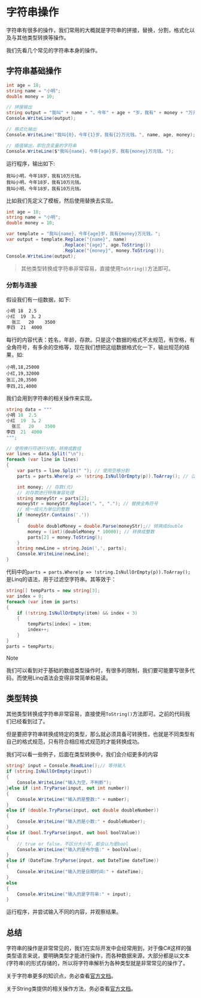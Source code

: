 # 字符串操作

字符串有很多的操作，我们常用的大概就是字符串的拼接，替换，分割，格式化以及与其他类型转换等操作。

我们先看几个常见的字符串本身的操作。

## 字符串基础操作

```csharp
int age = 18;
string name = "小明";
double money = 10;

// 拼接输出
string output = "我叫" + name + "，今年" + age + "岁，我有" + money + "万元钱。";
Console.WriteLine(output);

// 格式化输出
Console.WriteLine("我叫{0}，今年{1}岁，我有{2}万元钱。", name, age, money);

// 插值输出，即包含变量的字符串
Console.WriteLine($"我叫{name}，今年{age}岁，我有{money}万元钱。");
```

运行程序，输出如下:

```cli
我叫小明，今年18岁，我有10万元钱。
我叫小明，今年18岁，我有10万元钱。
我叫小明，今年18岁，我有10万元钱。
```

比如我们先定义了模板，然后使用替换去实现。

```csharp
int age = 18;
string name = "小明";
double money = 10;

var template = "我叫{name}，今年{age}岁，我有{money}万元钱。";
var output = template.Replace("{name}", name)
                     .Replace("{age}", age.ToString())
                     .Replace("{money}", money.ToString());
Console.WriteLine(output);
```

> 其他类型转换成字符串非常容易，直接使用`ToString()`方法即可。

### 分割与连接

假设我们有一组数据，如下:

```txt
小明 18  2.5
小红  19  3。2
  张三   20    3500
李四  21  4000 
```

每行的内容代表：姓名，年龄，存款。只是这个数据的格式不太规范，有空格，有全角符号，有多余的空格等，现在我们想把这组数据格式化一下，输出规范的结果，如:

```csv
小明,18,25000
小红,19,32000
张三,20,3500
李四,21,4000
```

我们会用到字符串的相关操作来实现。

```csharp
string data = """
小明 18  2.5
小红  19  3。2
  张三   20    3500
李四  21  4000 
""";

// 使用换行符进行分割，转换成数组
var lines = data.Split("\n");
foreach (var line in lines)
{
    var parts = line.Split(" "); // 使用空格分割
    parts = parts.Where(p => !string.IsNullOrEmpty(p)).ToArray(); // 过滤空格字符串

    int money; // 存款(元)
    // 对存款进行特殊兼容处理
    string moneyStr = parts[2];
    moneyStr = moneyStr.Replace("。", "."); // 替换全角符号
    // 统一成元为单位的整数
    if (moneyStr.Contains('.'))
    {
        double doubleMoney = double.Parse(moneyStr);// 转换成double
        money = (int)(doubleMoney * 10000); // 转换成整数
        parts[2] = money.ToString();
    }
    string newLine = string.Join(',', parts);
    Console.WriteLine(newLine);
}
```

代码中的`parts = parts.Where(p => !string.IsNullOrEmpty(p)).ToArray();`是Linq的语法，用于过滤空字符串。其等效于：

```csharp
string[] tempParts = new string[3];
var index = 0;
foreach (var item in parts)
{
    if (!string.IsNullOrEmpty(item) && index < 3)
    {
        tempParts[index] = item;
        index++;
    }
}
parts = tempParts;
```

> [!NOTE]
> 我们可以看到对于基础的数组类型操作时，有很多的限制，我们要可能要写很多代码，而使用Linq语法会变得非常简单和易读。

## 类型转换

其他类型转换成字符串非常容易，直接使用`ToString()`方法即可。之前的代码我们已经看到过了。

但是要把字符串转换成特定的类型，那么就必须具备可转换性，也就是不同类型有自己的格式规范，只有符合相应格式规范的才能转换成功。

我们可以看一些例子，后面在类型转换中，我们会介绍更多的内容

```csharp
string? input = Console.ReadLine();// 等待输入
if (string.IsNullOrEmpty(input))
{
    Console.WriteLine("输入为空，不判断");
}else if (int.TryParse(input, out int number))
{
    Console.WriteLine("输入的是整数:" + number);
}
else if (double.TryParse(input, out double doubleNumber))
{
    Console.WriteLine("输入的是小数:" + doubleNumber);
}
else if (bool.TryParse(input, out bool boolValue))
{
    // true or false，不区分大小写，都会认为是bool
    Console.WriteLine("输入的是布尔值:" + boolValue);
}
else if (DateTime.TryParse(input, out DateTime dateTime))
{
    Console.WriteLine("输入的是日期时间:" + dateTime);
}
else
{
    Console.WriteLine("输入的是字符串:" + input);
}
```

运行程序，并尝试输入不同的内容，并观察结果。

## 总结

字符串的操作是非常常见的，我们在实际开发中会经常用到，对于像C#这样的强类型语言来说，要明确类型才能进行操作，而各种数据来源，大部分都是以文本(字符串)的形式存储的，所以将字符串解析为各种类型就是非常常见的操作了。

关于字符串更多的知识点，务必查看[官方文档](https://docs.microsoft.com/zh-cn/dotnet/csharp/programming-guide/strings/)。

关于String类提供的相关操作方法，务必查看[官方文档](https://learn.microsoft.com/zh-cn/dotnet/api/system.string?view=net-8.0)。
